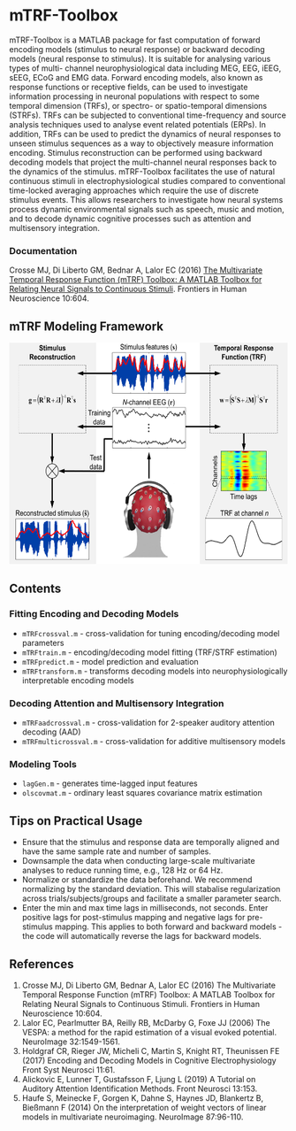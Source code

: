 # mTRF-Toolbox
mTRF-Toolbox is a MATLAB package for fast computation of forward encoding
models (stimulus to neural response) or backward decoding models (neural
response to stimulus). It is suitable for analysing various types of multi-
channel neurophysiological data including MEG, EEG, iEEG, sEEG, ECoG and 
EMG data. Forward encoding models, also known as response functions or 
receptive fields, can be used to investigate information processing in 
neuronal populations with respect to some temporal dimension (TRFs), or 
spectro- or spatio-temporal dimensions (STRFs). TRFs can be subjected to 
conventional time-frequency and source analysis techniques used to analyse
event related potentials (ERPs). In addition, TRFs can be used to predict
the dynamics of neural responses to unseen stimulus sequences as a way to 
objectively measure information encoding. Stimulus reconstruction can be 
performed using backward decoding models that project the multi-channel 
neural responses back to the dynamics of the stimulus. mTRF-Toolbox 
facilitates the use of natural continuous stimuli in electrophysiological 
studies compared to conventional time-locked averaging approaches which 
require the use of discrete stimulus events. This allows researchers to 
investigate how neural systems process dynamic environmental signals such 
as speech, music and motion, and to decode dynamic cognitive processes such
as attention and multisensory integration.

### Documentation
Crosse MJ, Di Liberto GM, Bednar A, Lalor EC (2016) [The Multivariate Temporal Response Function (mTRF) Toolbox: A MATLAB Toolbox for Relating Neural Signals to Continuous Stimuli](http://mickcrosse.com/assets/pubs/Crosse_etal_FrontHumNeurosci_2016.pdf). Frontiers in Human Neuroscience 10:604.

## mTRF Modeling Framework
<img src="doc/mTRF-Toolbox.png" width="600" height="400">

## Contents
### Fitting Encoding and Decoding Models
* `mTRFcrossval.m` - cross-validation for tuning encoding/decoding model parameters
* `mTRFtrain.m` - encoding/decoding model fitting (TRF/STRF estimation)
* `mTRFpredict.m` - model prediction and evaluation
* `mTRFtransform.m` - transforms decoding models into neurophysiologically interpretable encoding models
 
### Decoding Attention and Multisensory Integration
* `mTRFaadcrossval.m` - cross-validation for 2-speaker auditory attention decoding (AAD) 
* `mTRFmulticrossval.m` - cross-validation for additive multisensory models

### Modeling Tools
* `lagGen.m` - generates time-lagged input features
* `olscovmat.m` - ordinary least squares covariance matrix estimation

## Tips on Practical Usage
* Ensure that the stimulus and response data are temporally aligned and 
  have the same sample rate and number of samples.
* Downsample the data when conducting large-scale multivariate analyses
  to reduce running time, e.g., 128 Hz or 64 Hz.
* Normalize or standardize the data beforehand. We recommend normalizing 
  by the standard deviation. This will stabalise regularization across 
  trials/subjects/groups and facilitate a smaller parameter search.
* Enter the min and max time lags in milliseconds, not seconds. Enter 
  positive lags for post-stimulus mapping and negative lags for pre-
  stimulus mapping. This applies to both forward and backward models - 
  the code will automatically reverse the lags for backward models.

## References
1. Crosse MJ, Di Liberto GM, Bednar A, Lalor EC (2016) The Multivariate Temporal Response Function (mTRF) Toolbox: A MATLAB Toolbox for Relating Neural Signals to Continuous Stimuli. Frontiers in Human Neuroscience 10:604.
2. Lalor EC, Pearlmutter BA, Reilly RB, McDarby G, Foxe JJ (2006) The VESPA: a method for the rapid estimation of a visual evoked potential. NeuroImage 32:1549-1561.
3. Holdgraf CR, Rieger JW, Micheli C, Martin S, Knight RT, Theunissen FE (2017) Encoding and Decoding Models in Cognitive Electrophysiology Front Syst Neurosci 11:61.
4. Alickovic E, Lunner T, Gustafsson F, Ljung L (2019) A Tutorial on Auditory Attention Identification Methods. Front Neurosci 13:153.
5. Haufe S, Meinecke F, Gorgen K, Dahne S, Haynes JD, Blankertz B, Bießmann F (2014) On the interpretation of weight vectors of linear models in multivariate neuroimaging. NeuroImage 87:96-110.
